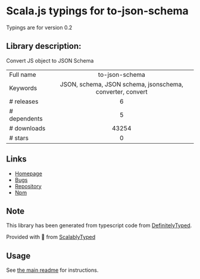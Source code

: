
# Scala.js typings for to-json-schema

Typings are for version 0.2

## Library description:
Convert JS object to JSON Schema

|                    |                 |
| ------------------ | :-------------: |
| Full name          | to-json-schema |
| Keywords           | JSON, schema, JSON schema, jsonschema, converter, convert |
| # releases         | 6 |
| # dependents       | 5 |
| # downloads        | 43254 |
| # stars            | 0 |

## Links
- [Homepage](https://github.com/ruzicka/to-json-schema#readme)
- [Bugs](https://github.com/ruzicka/to-json-schema/issues)
- [Repository](https://github.com/ruzicka/to-json-schema)
- [Npm](https://www.npmjs.com/package/to-json-schema)
    


## Note
This library has been generated from typescript code from [DefinitelyTyped](https://definitelytyped.org).

Provided with :purple_heart: from [ScalablyTyped](https://github.com/oyvindberg/ScalablyTyped)

## Usage
See [the main readme](../../readme.md) for instructions.


